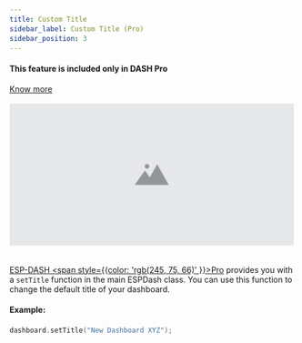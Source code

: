 ```yaml
---
title: Custom Title
sidebar_label: Custom Title (Pro)
sidebar_position: 3
---
```

<div style={{ border: '1px solid rgba(255,0,0, 0.03)', padding: 20, borderRadius: 14, backgroundColor: 'rgba(255,0,0, 0.03)', maxWidth: 600 }}>
  <h4 style={{ fontWeight: '500', marginBottom: 5 }}>This feature is included only in DASH <span style={{ color: "#f54b42" }}>Pro</span></h4> <a href="https://espdash.pro" target="_blank">Know more</a>
</div>

<br/>

<img src="/img/v4/placeholder.png" width="500px" alt="Energy Card Preview" />
<br/>
<br/>

<a href="https://espdash.pro/" target="_blank">ESP-DASH <span style={{color: 'rgb(245, 75, 66)' }}>Pro</span></a> provides you with a <code>setTitle</code> function in the main ESPDash class. You can use this function to change the default title of your dashboard.


#### Example:

```cpp
dashboard.setTitle("New Dashboard XYZ");
```